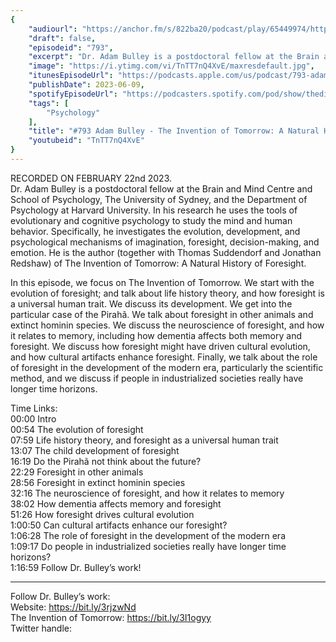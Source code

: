```yaml
---
{
	"audiourl": "https://anchor.fm/s/822ba20/podcast/play/65449974/https%3A%2F%2Fd3ctxlq1ktw2nl.cloudfront.net%2Fstaging%2F2023-1-22%2F6f72c7fe-0a3f-670b-5703-07a8e624e801.m4a",
	"draft": false,
	"episodeid": "793",
	"excerpt": "Dr. Adam Bulley is a postdoctoral fellow at the Brain and Mind Centre and School of Psychology, The University of Sydney, and the Department of Psychology at Harvard University. In his research he uses the tools of evolutionary and cognitive psychology to study the mind and human behavior. Specifically, he investigates the evolution, development, and psychological mechanisms of imagination, foresight, decision-making, and emotion. He is the author (together with Thomas Suddendorf and Jonathan Redshaw) of The Invention of Tomorrow: A Natural History of Foresight.",
	"image": "https://i.ytimg.com/vi/TnTT7nQ4XvE/maxresdefault.jpg",
	"itunesEpisodeUrl": "https://podcasts.apple.com/us/podcast/793-adam-bulley-the-invention-of-tomorrow/id1451347236?i=1000616318227&uo=4",
	"publishDate": 2023-06-09,
	"spotifyEpisodeUrl": "https://podcasters.spotify.com/pod/show/thedissenter/episodes/793-Adam-Bulley---The-Invention-of-Tomorrow-A-Natural-History-of-Foresight-e1vbshm",
	"tags": [
		"Psychology"
	],
	"title": "#793 Adam Bulley - The Invention of Tomorrow: A Natural History of Foresight",
	"youtubeid": "TnTT7nQ4XvE"
}
---
```

RECORDED ON FEBRUARY 22nd 2023.  
Dr. Adam Bulley is a postdoctoral fellow at the Brain and Mind Centre and School of Psychology, The University of Sydney, and the Department of Psychology at Harvard University. In his research he uses the tools of evolutionary and cognitive psychology to study the mind and human behavior. Specifically, he investigates the evolution, development, and psychological mechanisms of imagination, foresight, decision-making, and emotion. He is the author (together with Thomas Suddendorf and Jonathan Redshaw) of The Invention of Tomorrow: A Natural History of Foresight.

In this episode, we focus on The Invention of Tomorrow. We start with the evolution of foresight; and talk about life history theory, and how foresight is a universal human trait. We discuss its development. We get into the particular case of the Pirahã. We talk about foresight in other animals and extinct hominin species. We discuss the neuroscience of foresight, and how it relates to memory, including how dementia affects both memory and foresight. We discuss how foresight might have driven cultural evolution, and how cultural artifacts enhance foresight. Finally, we talk about the role of foresight in the development of the modern era, particularly the scientific method, and we discuss if people in industrialized societies really have longer time horizons.

Time Links:  
<time>00:00</time> Intro  
<time>00:54</time> The evolution of foresight  
<time>07:59</time> Life history theory, and foresight as a universal human trait  
<time>13:07</time> The child development of foresight  
<time>16:19</time> Do the Pirahã not think about the future?  
<time>22:29</time> Foresight in other animals  
<time>28:56</time> Foresight in extinct hominin species  
<time>32:16</time> The neuroscience of foresight, and how it relates to memory  
<time>38:02</time> How dementia affects memory and foresight  
<time>51:26</time> How foresight drives cultural evolution  
<time>1:00:50</time> Can cultural artifacts enhance our foresight?  
<time>1:06:28</time> The role of foresight in the development of the modern era  
<time>1:09:17</time> Do people in industrialized societies really have longer time horizons?  
<time>1:16:59</time> Follow Dr. Bulley’s work!

---

Follow Dr. Bulley’s work:  
Website: https://bit.ly/3rjzwNd  
The Invention of Tomorrow: https://bit.ly/3I1ogyy  
Twitter handle: 

